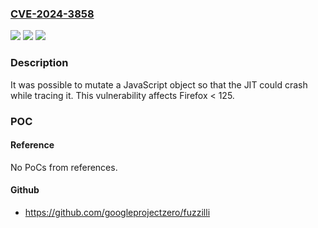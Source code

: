 ### [CVE-2024-3858](https://cve.mitre.org/cgi-bin/cvename.cgi?name=CVE-2024-3858)
![](https://img.shields.io/static/v1?label=Product&message=Firefox&color=blue)
![](https://img.shields.io/static/v1?label=Version&message=unspecified%3C%20125%20&color=brighgreen)
![](https://img.shields.io/static/v1?label=Vulnerability&message=Corrupt%20pointer%20dereference%20in%20js%3A%3ACheckTracedThing&color=brighgreen)

### Description

It was possible to mutate a JavaScript object so that the JIT could crash while tracing it. This vulnerability affects Firefox < 125.

### POC

#### Reference
No PoCs from references.

#### Github
- https://github.com/googleprojectzero/fuzzilli


